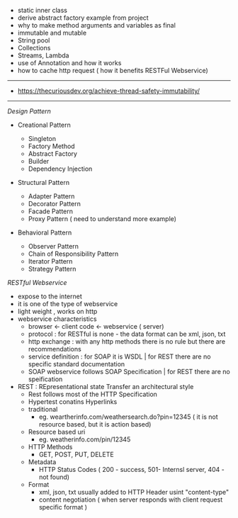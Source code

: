 - static inner class
- derive abstract factory example from project
- why to make method arguments and variables as final
- immutable and mutable
- String pool
- Collections
- Streams, Lambda
- use of Annotation and how it works
- how to cache http request ( how it benefits RESTFul Webservice)

------
- https://thecuriousdev.org/achieve-thread-safety-immutability/

-------
*Design Pattern*
- Creational Pattern
  - Singleton
  - Factory Method
  - Abstract Factory
  - Builder
  - Dependency Injection

- Structural Pattern
  - Adapter Pattern
  - Decorator Pattern
  - Facade Pattern
  - Proxy Pattern  ( need to understand more example)
  
- Behavioral Pattern
  - Observer Pattern
  - Chain of Responsibility Pattern
  - Iterator Pattern
  - Strategy Pattern


*RESTful Webservice*

- expose to the internet
- it is one of the type of webservice 
- light weight , works on http
- webservice characteristics
    - browser <- client code <- webservice ( server)
    - protocol :  for RESTful is none - the data format can be xml, json, txt
    - http exchange : with any http methods there is no rule but there are recommendations
    - service definition : for SOAP it is WSDL | for REST there are no specific standard documentation 
    - SOAP webservice follows SOAP Specification | for REST there are no speification
 - REST : REpresentational state Transfer an architectural style
    - Rest follows most of the HTTP Specification
    - Hypertest conatins Hyperlinks
    - traditional    
        - eg. weartherinfo.com/weathersearch.do?pin=12345 ( it is not resource based, but it is action based)
    - Resource based uri
        - eg. weatherinfo.com/pin/12345
    - HTTP Methods
        - GET, POST, PUT, DELETE
    - Metadata
        - HTTP Status Codes ( 200 - success, 501- Internsl server, 404 - not found)
    - Format
        - xml, json, txt usually added to HTTP Header usint "content-type"
        - content negotiation ( when server responds with client request specific format )
        
